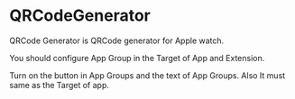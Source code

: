 # QRCodeGenerator

QRCode Generator is QRCode generator for Apple watch.

You should configure App Group in the Target of App and Extension.

Turn on the button in App Groups and the text of App Groups. Also It must same as the Target of app. 
